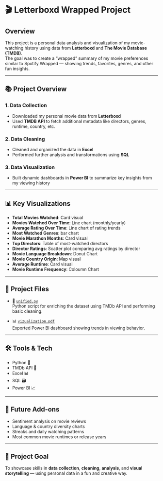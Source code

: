# 🎬 Letterboxd Wrapped Project

## Overview
This project is a personal data analysis and visualization of my movie-watching history using data from **Letterboxd** and **The Movie Database (TMDB)**.  
The goal was to create a “wrapped” summary of my movie preferences similar to Spotify Wrapped — showing trends, favorites, genres, and other fun insights.

---

## 📚 Project Overview

### 1. Data Collection
- Downloaded my personal movie data from **Letterboxd**
- Used **TMDB API** to fetch additional metadata like directors, genres, runtime, country, etc.

### 2. Data Cleaning
- Cleaned and organized the data in **Excel**
- Performed further analysis and transformations using **SQL**

### 3. Data Visualization
- Built dynamic dashboards in **Power BI** to summarize key insights from my viewing history

---

## 📊 Key Visualizations
- **Total Movies Watched**: Card visual
- **Movies Watched Over Time**: Line chart (monthly/yearly)
- **Average Rating Over Time**: Line chart of rating trends
- **Most Watched Genres**: bar chart
- **Movie Marathon Months**: Card visual
- **Top Directors**: Table of most-watched directors
- **Director Ratings**: Scatter plot comparing avg ratings by director
- **Movie Language Breakdown**: Donut Chart
- **Movie Country Origin**: Map visual
- **Average Runtime**: Card visual
- **Movie Runtime Frequency**: Coloumn Chart
---

## 📁 Project Files

- 🐍 [`unified.py`](./Python/unified.py)  
  Python script for enriching the dataset using TMDb API and performing basic cleaning.

- 📊 [`vizualization.pdf`](C:\letterboxproject/vizualization.pdf)  
  Exported Power BI dashboard showing trends in viewing behavior.

---

## 🛠️ Tools & Tech
- Python 🐍
- TMDb API 📡
- Excel 📊
- SQL 🗃️
- Power BI 📈

---

## 📌 Future Add-ons
- Sentiment analysis on movie reviews
- Language & country diversity charts
- Streaks and daily watching patterns
- Most common movie runtimes or release years

---

## 🚀 Project Goal
To showcase skills in **data collection**, **cleaning**, **analysis**, and **visual storytelling** — using personal data in a fun and creative way.

